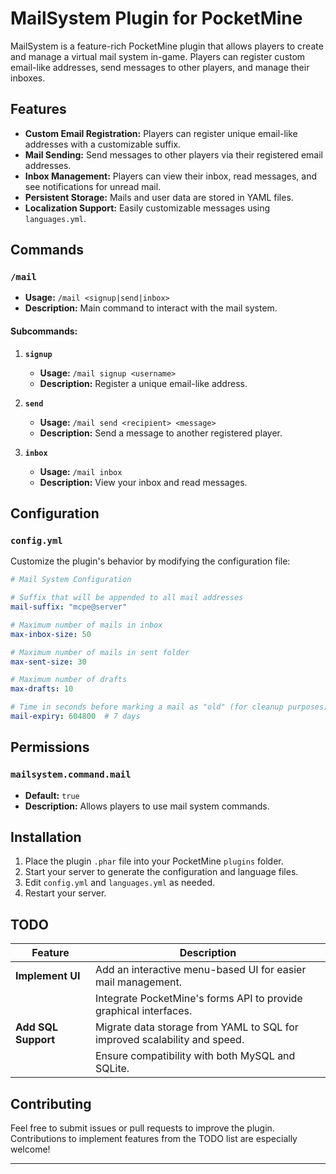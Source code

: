 


# MailSystem Plugin for PocketMine

MailSystem is a feature-rich PocketMine plugin that allows players to create and manage a virtual mail system in-game. Players can register custom email-like addresses, send messages to other players, and manage their inboxes.

## Features

- **Custom Email Registration:** Players can register unique email-like addresses with a customizable suffix.
- **Mail Sending:** Send messages to other players via their registered email addresses.
- **Inbox Management:** Players can view their inbox, read messages, and see notifications for unread mail.
- **Persistent Storage:** Mails and user data are stored in YAML files.
- **Localization Support:** Easily customizable messages using `languages.yml`.

## Commands

### `/mail`
- **Usage:** `/mail <signup|send|inbox>`
- **Description:** Main command to interact with the mail system.

#### Subcommands:
1. **`signup`**
   - **Usage:** `/mail signup <username>`
   - **Description:** Register a unique email-like address.

2. **`send`**
   - **Usage:** `/mail send <recipient> <message>`
   - **Description:** Send a message to another registered player.

3. **`inbox`**
   - **Usage:** `/mail inbox`
   - **Description:** View your inbox and read messages.

## Configuration

### `config.yml`
Customize the plugin's behavior by modifying the configuration file:

```yaml
# Mail System Configuration

# Suffix that will be appended to all mail addresses
mail-suffix: "mcpe@server"

# Maximum number of mails in inbox
max-inbox-size: 50

# Maximum number of mails in sent folder
max-sent-size: 30

# Maximum number of drafts
max-drafts: 10

# Time in seconds before marking a mail as "old" (for cleanup purposes)
mail-expiry: 604800  # 7 days
```

## Permissions

### `mailsystem.command.mail`
- **Default:** `true`
- **Description:** Allows players to use mail system commands.

## Installation

1. Place the plugin `.phar` file into your PocketMine `plugins` folder.
2. Start your server to generate the configuration and language files.
3. Edit `config.yml` and `languages.yml` as needed.
4. Restart your server.

## TODO

| Feature                | Description                                                                 |
|------------------------|-----------------------------------------------------------------------------|
| **Implement UI**       | Add an interactive menu-based UI for easier mail management.               |
|                        | Integrate PocketMine's forms API to provide graphical interfaces.          |
| **Add SQL Support**    | Migrate data storage from YAML to SQL for improved scalability and speed.  |
|                        | Ensure compatibility with both MySQL and SQLite.                          |

## Contributing

Feel free to submit issues or pull requests to improve the plugin. Contributions to implement features from the TODO list are especially welcome!

---

